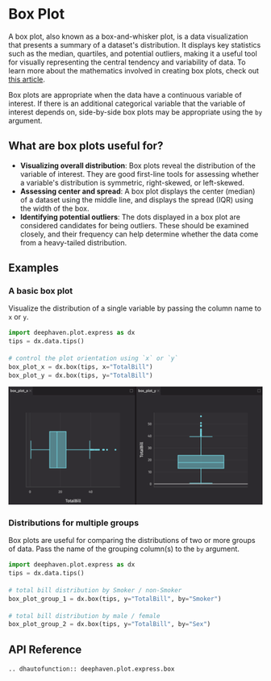 # Box Plot

A box plot, also known as a box-and-whisker plot, is a data visualization that presents a summary of a dataset's distribution. It displays key statistics such as the median, quartiles, and potential outliers, making it a useful tool for visually representing the central tendency and variability of data. To learn more about the mathematics involved in creating box plots, check out [this article](https://asq.org/quality-resources/box-whisker-plot).

Box plots are appropriate when the data have a continuous variable of interest. If there is an additional categorical variable that the variable of interest depends on, side-by-side box plots may be appropriate using the `by` argument.

## What are box plots useful for?

- **Visualizing overall distribution**: Box plots reveal the distribution of the variable of interest. They are good first-line tools for assessing whether a variable's distribution is symmetric, right-skewed, or left-skewed.
- **Assessing center and spread**: A box plot displays the center (median) of a dataset using the middle line, and displays the spread (IQR) using the width of the box.
- **Identifying potential outliers**: The dots displayed in a box plot are considered candidates for being outliers. These should be examined closely, and their frequency can help determine whether the data come from a heavy-tailed distribution.

## Examples

### A basic box plot

Visualize the distribution of a single variable by passing the column name to `x` or `y`.

```python order=box_plot_x,box_plot_y,tips
import deephaven.plot.express as dx
tips = dx.data.tips()

# control the plot orientation using `x` or `y`
box_plot_x = dx.box(tips, x="TotalBill")
box_plot_y = dx.box(tips, y="TotalBill")
```

![Box Plot Basic Example](./_assets/box_plot.png)

### Distributions for multiple groups

Box plots are useful for comparing the distributions of two or more groups of data. Pass the name of the grouping column(s) to the `by` argument.

```python order=box_plot_group_1,box_plot_group_2,tips
import deephaven.plot.express as dx
tips = dx.data.tips()

# total bill distribution by Smoker / non-Smoker
box_plot_group_1 = dx.box(tips, y="TotalBill", by="Smoker")

# total bill distribution by male / female
box_plot_group_2 = dx.box(tips, y="TotalBill", by="Sex")
```

## API Reference

```{eval-rst}
.. dhautofunction:: deephaven.plot.express.box
```
